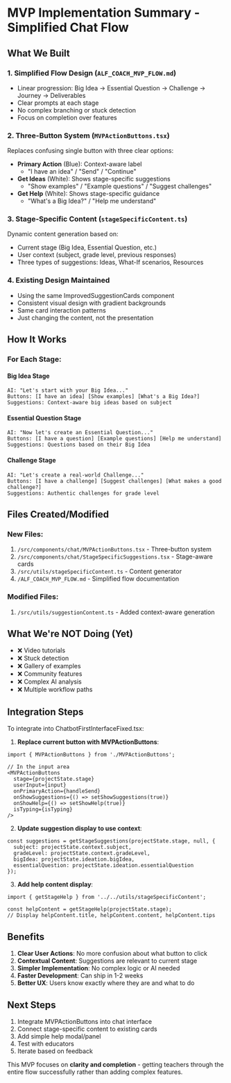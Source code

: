 # MVP Implementation Summary - Simplified Chat Flow

## What We Built

### 1. **Simplified Flow Design** (`ALF_COACH_MVP_FLOW.md`)
- Linear progression: Big Idea → Essential Question → Challenge → Journey → Deliverables
- Clear prompts at each stage
- No complex branching or stuck detection
- Focus on completion over features

### 2. **Three-Button System** (`MVPActionButtons.tsx`)
Replaces confusing single button with three clear options:
- **Primary Action** (Blue): Context-aware label
  - "I have an idea" / "Send" / "Continue"
- **Get Ideas** (White): Shows stage-specific suggestions
  - "Show examples" / "Example questions" / "Suggest challenges"
- **Get Help** (White): Shows stage-specific guidance
  - "What's a Big Idea?" / "Help me understand"

### 3. **Stage-Specific Content** (`stageSpecificContent.ts`)
Dynamic content generation based on:
- Current stage (Big Idea, Essential Question, etc.)
- User context (subject, grade level, previous responses)
- Three types of suggestions: Ideas, What-If scenarios, Resources

### 4. **Existing Design Maintained**
- Using the same ImprovedSuggestionCards component
- Consistent visual design with gradient backgrounds
- Same card interaction patterns
- Just changing the content, not the presentation

## How It Works

### For Each Stage:

#### Big Idea Stage
```
AI: "Let's start with your Big Idea..."
Buttons: [I have an idea] [Show examples] [What's a Big Idea?]
Suggestions: Context-aware big ideas based on subject
```

#### Essential Question Stage
```
AI: "Now let's create an Essential Question..."
Buttons: [I have a question] [Example questions] [Help me understand]
Suggestions: Questions based on their Big Idea
```

#### Challenge Stage
```
AI: "Let's create a real-world Challenge..."
Buttons: [I have a challenge] [Suggest challenges] [What makes a good challenge?]
Suggestions: Authentic challenges for grade level
```

## Files Created/Modified

### New Files:
1. `/src/components/chat/MVPActionButtons.tsx` - Three-button system
2. `/src/components/chat/StageSpecificSuggestions.tsx` - Stage-aware cards
3. `/src/utils/stageSpecificContent.ts` - Content generator
4. `/ALF_COACH_MVP_FLOW.md` - Simplified flow documentation

### Modified Files:
1. `/src/utils/suggestionContent.ts` - Added context-aware generation

## What We're NOT Doing (Yet)
- ❌ Video tutorials
- ❌ Stuck detection
- ❌ Gallery of examples
- ❌ Community features
- ❌ Complex AI analysis
- ❌ Multiple workflow paths

## Integration Steps

To integrate into ChatbotFirstInterfaceFixed.tsx:

1. **Replace current button with MVPActionButtons**:
```tsx
import { MVPActionButtons } from './MVPActionButtons';

// In the input area
<MVPActionButtons
  stage={projectState.stage}
  userInput={input}
  onPrimaryAction={handleSend}
  onShowSuggestions={() => setShowSuggestions(true)}
  onShowHelp={() => setShowHelp(true)}
  isTyping={isTyping}
/>
```

2. **Update suggestion display to use context**:
```tsx
const suggestions = getStageSuggestions(projectState.stage, null, {
  subject: projectState.context.subject,
  gradeLevel: projectState.context.gradeLevel,
  bigIdea: projectState.ideation.bigIdea,
  essentialQuestion: projectState.ideation.essentialQuestion
});
```

3. **Add help content display**:
```tsx
import { getStageHelp } from '../../utils/stageSpecificContent';

const helpContent = getStageHelp(projectState.stage);
// Display helpContent.title, helpContent.content, helpContent.tips
```

## Benefits

1. **Clear User Actions**: No more confusion about what button to click
2. **Contextual Content**: Suggestions are relevant to current stage
3. **Simpler Implementation**: No complex logic or AI needed
4. **Faster Development**: Can ship in 1-2 weeks
5. **Better UX**: Users know exactly where they are and what to do

## Next Steps

1. Integrate MVPActionButtons into chat interface
2. Connect stage-specific content to existing cards
3. Add simple help modal/panel
4. Test with educators
5. Iterate based on feedback

This MVP focuses on **clarity and completion** - getting teachers through the entire flow successfully rather than adding complex features.
